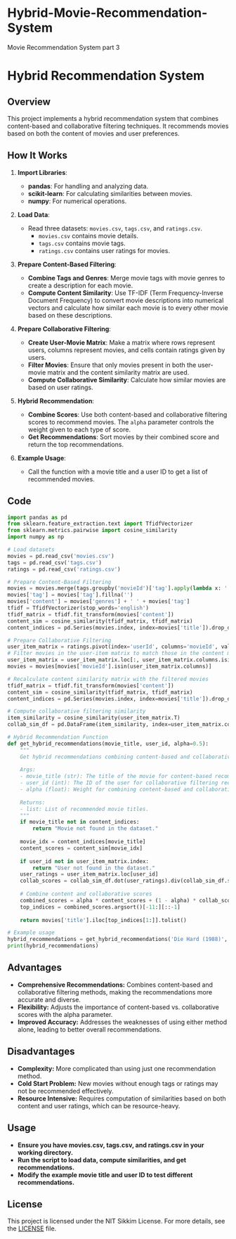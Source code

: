 # Hybrid-Movie-Recommendation-System
Movie Recommendation System part 3

# Hybrid Recommendation System

## Overview

This project implements a hybrid recommendation system that combines content-based and collaborative filtering techniques. It recommends movies based on both the content of movies and user preferences.

## How It Works

1. **Import Libraries**: 
   - **pandas**: For handling and analyzing data.
   - **scikit-learn**: For calculating similarities between movies.
   - **numpy**: For numerical operations.

2. **Load Data**: 
   - Read three datasets: `movies.csv`, `tags.csv`, and `ratings.csv`. 
     - `movies.csv` contains movie details.
     - `tags.csv` contains movie tags.
     - `ratings.csv` contains user ratings for movies.

3. **Prepare Content-Based Filtering**:
   - **Combine Tags and Genres**: Merge movie tags with movie genres to create a description for each movie.
   - **Compute Content Similarity**: Use TF-IDF (Term Frequency-Inverse Document Frequency) to convert movie descriptions into numerical vectors and calculate how similar each movie is to every other movie based on these descriptions.

4. **Prepare Collaborative Filtering**:
   - **Create User-Movie Matrix**: Make a matrix where rows represent users, columns represent movies, and cells contain ratings given by users.
   - **Filter Movies**: Ensure that only movies present in both the user-movie matrix and the content similarity matrix are used.
   - **Compute Collaborative Similarity**: Calculate how similar movies are based on user ratings.

5. **Hybrid Recommendation**:
   - **Combine Scores**: Use both content-based and collaborative filtering scores to recommend movies. The `alpha` parameter controls the weight given to each type of score.
   - **Get Recommendations**: Sort movies by their combined score and return the top recommendations.

6. **Example Usage**:
   - Call the function with a movie title and a user ID to get a list of recommended movies.

## Code

```python
import pandas as pd
from sklearn.feature_extraction.text import TfidfVectorizer
from sklearn.metrics.pairwise import cosine_similarity
import numpy as np

# Load datasets
movies = pd.read_csv('movies.csv')
tags = pd.read_csv('tags.csv')
ratings = pd.read_csv('ratings.csv')

# Prepare Content-Based Filtering
movies = movies.merge(tags.groupby('movieId')['tag'].apply(lambda x: ' '.join(x)).reset_index(), on='movieId', how='left')
movies['tag'] = movies['tag'].fillna('')
movies['content'] = movies['genres'] + ' ' + movies['tag']
tfidf = TfidfVectorizer(stop_words='english')
tfidf_matrix = tfidf.fit_transform(movies['content'])
content_sim = cosine_similarity(tfidf_matrix, tfidf_matrix)
content_indices = pd.Series(movies.index, index=movies['title']).drop_duplicates()

# Prepare Collaborative Filtering
user_item_matrix = ratings.pivot(index='userId', columns='movieId', values='rating').fillna(0)
# Filter movies in the user-item matrix to match those in the content matrix
user_item_matrix = user_item_matrix.loc[:, user_item_matrix.columns.isin(movies['movieId'])]
movies = movies[movies['movieId'].isin(user_item_matrix.columns)]

# Recalculate content similarity matrix with the filtered movies
tfidf_matrix = tfidf.fit_transform(movies['content'])
content_sim = cosine_similarity(tfidf_matrix, tfidf_matrix)
content_indices = pd.Series(movies.index, index=movies['title']).drop_duplicates()

# Compute collaborative filtering similarity
item_similarity = cosine_similarity(user_item_matrix.T)
collab_sim_df = pd.DataFrame(item_similarity, index=user_item_matrix.columns, columns=user_item_matrix.columns)

# Hybrid Recommendation Function
def get_hybrid_recommendations(movie_title, user_id, alpha=0.5):
    """
    Get hybrid recommendations combining content-based and collaborative filtering.
    
    Args:
    - movie_title (str): The title of the movie for content-based recommendations.
    - user_id (int): The ID of the user for collaborative filtering recommendations.
    - alpha (float): Weight for combining content-based and collaborative scores.
    
    Returns:
    - list: List of recommended movie titles.
    """
    if movie_title not in content_indices:
        return "Movie not found in the dataset."
    
    movie_idx = content_indices[movie_title]
    content_scores = content_sim[movie_idx]
    
    if user_id not in user_item_matrix.index:
        return "User not found in the dataset."
    user_ratings = user_item_matrix.loc[user_id]
    collab_scores = collab_sim_df.dot(user_ratings).div(collab_sim_df.sum(axis=1))
    
    # Combine content and collaborative scores
    combined_scores = alpha * content_scores + (1 - alpha) * collab_scores.values
    top_indices = combined_scores.argsort()[-11:][::-1]
    
    return movies['title'].iloc[top_indices[1:]].tolist()

# Example usage
hybrid_recommendations = get_hybrid_recommendations('Die Hard (1988)', user_id=1)
print(hybrid_recommendations)
```
## Advantages
- **Comprehensive Recommendations:** Combines content-based and collaborative filtering methods, making the recommendations more accurate and diverse.
- **Flexibility:** Adjusts the importance of content-based vs. collaborative scores with the alpha parameter.
- **Improved Accuracy:** Addresses the weaknesses of using either method alone, leading to better overall recommendations.

## Disadvantages
- **Complexity:** More complicated than using just one recommendation method.
- **Cold Start Problem:** New movies without enough tags or ratings may not be recommended effectively.
- **Resource Intensive:** Requires computation of similarities based on both content and user ratings, which can be resource-heavy.

## Usage
- **Ensure you have movies.csv, tags.csv, and ratings.csv in your working directory.**
- **Run the script to load data, compute similarities, and get recommendations.**
- **Modify the example movie title and user ID to test different recommendations.**

 ## License

This project is licensed under the NIT Sikkim License. For more details, see the [LICENSE](LICENSE) file.
